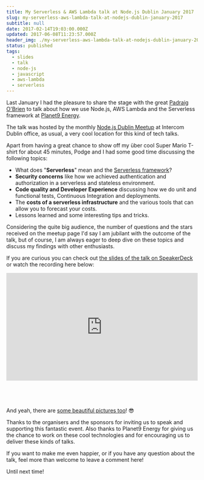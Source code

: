 ```yaml
---
title: My Serverless & AWS Lambda talk at Node.js Dublin January 2017
slug: my-serverless-aws-lambda-talk-at-nodejs-dublin-january-2017
subtitle: null
date: 2017-02-14T19:03:00.000Z
updated: 2017-06-08T11:23:57.000Z
header_img: ./my-serverless-aws-lambda-talk-at-nodejs-dublin-january-2017.png
status: published
tags:
  - slides
  - talk
  - node-js
  - javascript
  - aws-lambda
  - serverless
---
```


Last January I had the pleasure to share the stage with the great [Padraig O'Brien](https://twitter.com/Podgeypoos79) to talk about how we use Node.js, AWS Lambda and the Serverless framework at [Planet9 Energy](https://planet9energy.com).

The talk was hosted by the monthly [Node.js Dublin Meetup](https://www.meetup.com/Dublin-Node-js-Meetup/events/236870576/) at Intercom Dublin office, as usual, a very cool location for this kind of tech talks.

Apart from having a great chance to show off my über cool Super Mario T-shirt for about 45 minutes, Podge and I had some good time discussing the following topics:

- What does "**Serverless**" mean and the [Serverless framework](https://serverless.com)?
- **Security concerns** like how we achieved authentication and authorization in a serverless and stateless environment.
- **Code quality and Developer Experience** discussing how we do unit and functional tests, Continuous Integration and deployments.
- The **costs of a serverless infrastructure** and the various tools that can allow you to forecast your costs.
- Lessons learned and some interesting tips and tricks.

Considering the quite big audience, the number of questions and the stars received on the meetup page I'd say I am jubilant with the outcome of the talk, but of course, I am always eager to deep dive on these topics and discuss my findings with other enthusiasts.

If you are curious you can check out [the slides of the talk on SpeakerDeck](https://speakerdeck.com/lmammino/aws-lambda-and-serverless-framework-lessons-learned-while-building-a-serverless-company) or watch the recording here below:

<div style=" position: relative; padding-bottom: 56.25%; height: 0; margin-bottom: 5em;">
<iframe style="position: absolute; top:0; left: 0; width: 100%; height: 100%;" src="https://www.youtube.com/embed/90vV327JHho" frameborder="0" allowfullscreen></iframe>
</div>

And yeah, there are [some beautiful pictures too](https://www.meetup.com/Dublin-Node-js-Meetup/photos/all_photos/?photoAlbumId=27574272)! 😎

Thanks to the organisers and the sponsors for inviting us to speak and supporting this fantastic event. Also thanks to Planet9 Energy for giving us the chance to work on these cool technologies and for encouraging us to deliver these kinds of talks.

If you want to make me even happier, or if you have any question about the talk, feel more than welcome to leave a comment here!

Until next time!
